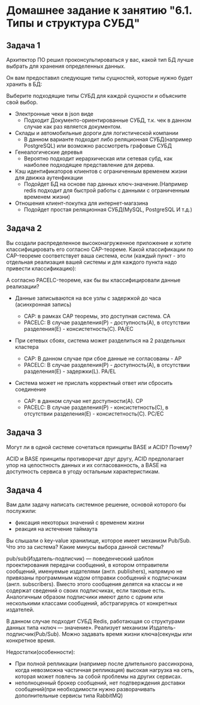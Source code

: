 # Домашнее задание к занятию "6.1. Типы и структура СУБД"

## Задача 1

Архитектор ПО решил проконсультироваться у вас, какой тип БД
лучше выбрать для хранения определенных данных.

Он вам предоставил следующие типы сущностей, которые нужно будет хранить в БД:

Выберите подходящие типы СУБД для каждой сущности и объясните свой выбор.

- Электронные чеки в json виде
  - Подходит Документо-ориентированные СУБД, т.к.  чек в данном случае как раз является документом.
- Склады и автомобильные дороги для логистической компании
  - В данном варианте подходит либо реляционная СУБД(например PostgreSQL) или возможно рассмотреть графовые СУБД
- Генеалогические деревья
  - Вероятно подходит иерархическая или сетевая субд, как наиболее подходящее представление для дерева.
- Кэш идентификаторов клиентов с ограниченным временем жизни для движка аутенфикации
  - Подойдет БД на основе пар данных ключ-значение.(Например redis подходит для быстрой работы с данными с ограниченным временем жизни)
- Отношения клиент-покупка для интернет-магазина
  - Подойдет простая реляционная СУБД(MySQL, PostgreSQL И т.д.)


## Задача 2

Вы создали распределенное высоконагруженное приложение и хотите классифицировать его согласно
CAP-теореме. Какой классификации по CAP-теореме соответствует ваша система, если
(каждый пункт - это отдельная реализация вашей системы и для каждого пункта надо привести классификацию):

А согласно PACELC-теореме, как бы вы классифицировали данные реализации?

- Данные записываются на все узлы с задержкой до часа (асинхронная запись)
  - CAP: в рамках CAP теоремы, это доступная система. CA
  - PACELC:  В случае разделения(P) - доступность(A), в отсутствии разделения(E) - консистетность(C). PA/EC

- При сетевых сбоях, система может разделиться на 2 раздельных кластера
  - CAP: В данном случае при сбое данные не согласованы - AP
  - PACELC: В случае разделения(P) - доступность(A), в отсутствии разделения(E) - задержки(L). PA/EL
- Система может не прислать корректный ответ или сбросить соединение
  -  CAP: в данном случае нет доступности(A). CP
  -  PACELC: В случае разделения(P) - консистетность(C), в отсутствии разделения(E) - консистетность(C). PС/EС

## Задача 3

Могут ли в одной системе сочетаться принципы BASE и ACID? Почему?

ACID и BASE принципы противоречат друг другу, ACID предполагает упор на целостность данных и их согласованность, а BASE на доступность сервиса в угоду остальным характеристикам.

## Задача 4

Вам дали задачу написать системное решение, основой которого бы послужили:

- фиксация некоторых значений с временем жизни
- реакция на истечение таймаута

Вы слышали о key-value хранилище, которое имеет механизм Pub/Sub.
Что это за система? Какие минусы выбора данной системы?


 pub/sub(Издатель-подписчик) — поведенческий шаблон проектирования передачи сообщений, в котором отправители сообщений, именуемые издателями (англ. publishers), напрямую не привязаны программным кодом отправки сообщений к подписчикам (англ. subscribers). Вместо этого сообщения делятся на классы и не содержат сведений о своих подписчиках, если таковые есть. Аналогичным образом подписчики имеют дело с одним или несколькими классами сообщений, абстрагируясь от конкретных издателей.


В данном случае подходит СУБД Redis, работающая со структурами данных типа «ключ — значение».  Реализует механизм Издатель-подписчик(Pub/Sub). Можно задавать время жизни ключа(секунды или конкретное время.

Недостатки(особенности):
- При полной репликации (например после длительного рассинхрона, когда невозможна частичная репликация)  высокая нагрузка на сеть, которая может повлечь за собой проблемы на других сервисах.
- неполноценный брокер сообщений, нет подтверждения доставки сообщений(при необходимости нужно разворачивать дополнительные сервисы типа RabbitMQ)
